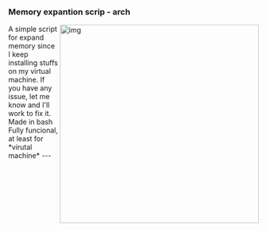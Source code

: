 ### Memory expantion scrip - arch
<img src="https://i.ibb.co/FYYbXmX/a.png" alt="img" align="right" width="400px">
A simple script for expand memory since I keep installing stuffs on my virtual machine.
If you have any issue, let me know and I'll work to fix it. 
Made in bash
Fully funcional, at least for *virutal machine*
---


